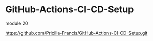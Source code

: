 # GitHub-Actions-CI-CD-Setup
module 20

https://github.com/Pricilla-Francis/GitHub-Actions-CI-CD-Setup.git


